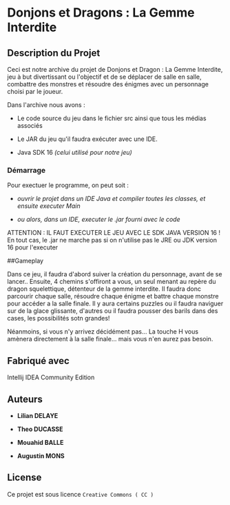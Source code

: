 # Donjons et Dragons : La Gemme Interdite

## Description du Projet

Ceci est notre archive du projet de Donjons et Dragon : La Gemme Interdite, jeu à but divertissant ou l'objectif et de se déplacer de salle en salle, combattre
des monstres et résoudre des énigmes avec un personnage choisi par le joueur.

Dans l'archive nous avons : 
- Le code source du jeu dans le fichier src ainsi que tous les médias associés

- Le JAR du jeu qu'il faudra exécuter avec une IDE.

- Java SDK 16 _(celui utilisé pour notre jeu)_


### Démarrage

Pour exectuer le programme, on peut soit :

- _ouvrir le projet dans un IDE Java et compiler toutes les classes, et ensuite executer Main_

- _ou alors, dans un IDE, executer le .jar fourni avec le code_

ATTENTION : IL FAUT EXECUTER LE JEU AVEC LE SDK JAVA VERSION 16 ! En tout cas, le .jar ne marche pas si on n'utilise pas le JRE ou JDK version 16 pour l'executer


##Gameplay

Dans ce jeu, il faudra d'abord suiver la création du personnage, avant de se lancer.. Ensuite, 4 chemins s'offiront a vous, un seul menant au repère du dragon
squelettique, détenteur de la gemme interdite. Il faudra donc parcourir chaque salle, résoudre chaque énigme et battre chaque monstre pour accéder a la salle finale.
Il y aura certains puzzles ou il faudra naviguer sur de la glace glissante, d'autres ou il faudra pousser des barils dans des cases, les possibilités sotn grandes!

Néanmoins, si vous n'y arrivez décidément pas... La touche H vous amènera directement à la salle finale... mais vous n'en aurez pas besoin.


## Fabriqué avec

Intellij IDEA Community Edition



## Auteurs

* **Lilian DELAYE** 

* **Theo DUCASSE**
* **Mouahid BALLE**
* **Augustin MONS**

## License

Ce projet est sous licence ``Creative Commons ( CC ) `` 

